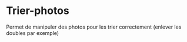 # Trier-photos

Permet de manipuler des photos pour les trier correctement (enlever les doubles par exemple)
